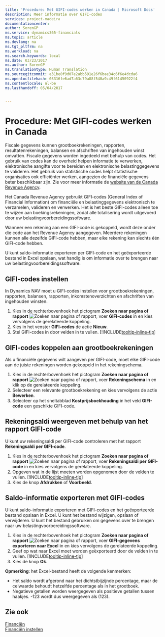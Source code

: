 ```yaml
---
title: 'Procedure: Met GIFI-codes werken in Canada | Microsoft Docs'
description: Meer informatie over GIFI-codes
services: project-madeira
documentationcenter: 
author: SorenGP
ms.service: dynamics365-financials
ms.topic: article
ms.devlang: na
ms.tgt_pltfrm: na
ms.workload: na
ms.search.keywords: local
ms.date: 03/23/2017
ms.author: SorenGP
ms.translationtype: Human Translation
ms.sourcegitcommit: a31be0f9d07e2abb591e26f6bae34c6f6e4dcda6
ms.openlocfilehash: 03316fe6ad7a63c79a88f540a9c49f61450922f4
ms.contentlocale: nl-be
ms.lasthandoff: 05/04/2017


---
```

# <a name="how-to-work-with-gifi-codes-in-canada"></a>Procedure: Met GIFI-codes werken in Canada
Fiscale gegevens kunnen grootboekrekeningen, rapporten, resultatenrekeningen, balansen en afschriften van ingehouden winst omvatten. Fiscale gegevens worden ingedeeld met behulp van codes. Het gebruik van codes kan de overheid helpen informatie te verwerken, elektronische aangifte voor te bereiden en elektronische belastinggegevens te valideren. Het gebruik van statistische codes helpt statistische organisaties ook efficiënter werken, aangezien de financiële gegevens beter beschikbaar zijn. Zie voor meer informatie de [website van de Canada Revenue Agency](http://www.cra-arc.gc.ca/).

Het Canada Revenue Agency gebruikt GIFI-codes (General Index of Financial Information) om financiële en belastinggegevens elektronisch te verzamelen, valideren en verwerken. Het is het beste GIFI-codes alleen toe te wijzen aan boekingsrekeningen, zodat alle totalisering wordt uitgevoerd door uw belastingvoorbereidingssoftware.

Wanneer een rekening aan een GIFI-code is gekoppeld, wordt deze onder die code aan het Revenue Agency aangegeven. Meerdere rekeningen kunnen alle dezelfde GIFI-code hebben, maar elke rekening kan slechts één GIFI-code hebben.

U kunt saldo-informatie exporteren per GIFI-code en het geëxporteerde bestand in Excel opslaan, wat handig is om informatie over te brengen naar uw belastingvoorbereidingssoftware.

## <a name="to-set-up-gifi-codes"></a>GIFI-codes instellen
In Dynamics NAV moet u GIFI-codes instellen voor grootboekrekeningen, rapporten, balansen, rapporten, inkomstenoverzichten en afschriften van ingehouden winsten.

1. Kies in de rechterbovenhoek het pictogram **Zoeken naar pagina of rapport** ![Zoeken naar pagina of rapport](media/ui-search/search_small.png "Pictogram Zoeken naar pagina of rapport"), voer **GIFI-codes** in en kies vervolgens de gerelateerde koppeling.
2. Kies in het venster **GIFI-codes** de actie **Nieuw**.
3. Stel GIFI-codes in door velden in te vullen. [!INCLUDE[tooltip-inline-tip](includes/tooltip-inline-tip_md.md)]

## <a name="to-associate-gifi-codes-with-gl-accounts"></a>GIFI-codes koppelen aan grootboekrekeningen
Als u financiële gegevens wilt aangeven per GIFI-code, moet elke GIFI-code aan de juiste rekeningen worden gekoppeld in het rekeningschema.

1. Kies in de rechterbovenhoek het pictogram **Zoeken naar pagina of rapport** ![Zoeken naar pagina of rapport](media/ui-search/search_small.png "Pictogram Zoeken naar pagina of rapport"), voer **Rekeningschema** in en klik op de gerelateerde koppeling.
2. Selecteer een relevante grootboekrekening en kies vervolgens de actie **Bewerken**.
3. Selecteer op het sneltabblad **Kostprijsboekhouding** in het veld **GIFI-code** een geschikte GIFI-code.

## <a name="to-view-account-balances-using-the-gifi-code-report"></a>Rekeningsaldi weergeven met behulp van het rapport GIFI-code
U kunt uw rekeningsaldi per GIFI-code controleren met het rapport **Rekeningsaldi per GIFI-code**.

1. Kies in de rechterbovenhoek het pictogram **Zoeken naar pagina of rapport** ![Zoeken naar pagina of rapport](media/ui-search/search_small.png "Pictogram Zoeken naar pagina of rapport"), voer **Rekeningsaldi per GIFI-code** in en kies vervolgens de gerelateerde koppeling.
2. Opgeven wat in de lijst moeten worden opgenomen door de velden te vullen. [!INCLUDE[tooltip-inline-tip](includes/tooltip-inline-tip_md.md)]
3. Kies de knop **Afdrukken** of **Voorbeeld**.

## <a name="to-export-balance-information-using-gifi-codes"></a>Saldo-informatie exporteren met GIFI-codes
U kunt saldo-informatie exporteren met GIFI-codes en het geëxporteerde bestand opslaan in Excel. U kunt het bestand wijzigen, opslaan of verwijderen. U kunt het bestand gebruiken om gegevens over te brengen naar uw belastingvoorbereidingssoftware.

1. Kies in de rechterbovenhoek het pictogram **Zoeken naar pagina of rapport** ![Zoeken naar pagina of rapport](media/ui-search/search_small.png "Pictogram Zoeken naar pagina of rapport"), voer **GIFI-gegevens exporteren naar Excel** in en kies vervolgens de gerelateerde koppeling.
2. Geef op wat naar Excel moet worden geëxporteerd door de velden in te vullen. [!INCLUDE[tooltip-inline-tip](includes/tooltip-inline-tip_md.md)]
3. Kies de knop **Ok**.

**Opmerking**: het Excel-bestand heeft de volgende kenmerken:

* Het saldo wordt afgerond naar het dichtstbijzijnde percentage, maar de celwaarde behoudt hetzelfde percentage als in het grootboek.
* Negatieve getallen worden weergegeven als positieve getallen tussen haakjes. -123 wordt dus weergegeven als (123).

## <a name="see-also"></a>Zie ook
[Financiën](finance.md)   
[Financiën instellen](finance-setup-finance.md)

